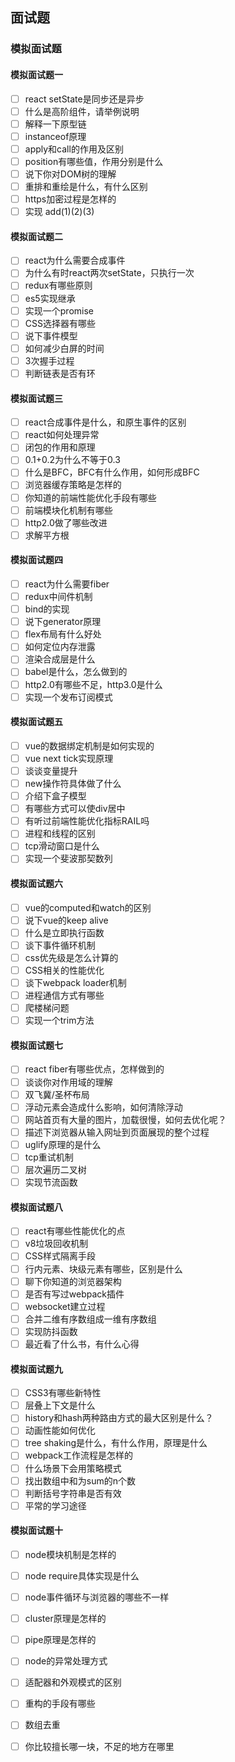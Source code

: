 ## 面试题

### 模拟面试题

#### 模拟面试题一

- [ ] react setState是同步还是异步
- [ ] 什么是高阶组件，请举例说明
- [ ] 解释一下原型链
- [ ] instanceof原理
- [ ] apply和call的作用及区别
- [ ] position有哪些值，作用分别是什么
- [ ] 说下你对DOM树的理解
- [ ] 重排和重绘是什么，有什么区别
- [ ] https加密过程是怎样的
- [ ] 实现 add(1)(2)(3)

#### 模拟面试题二

- [ ] react为什么需要合成事件
- [ ] 为什么有时react两次setState，只执行一次
- [ ] redux有哪些原则
- [ ] es5实现继承
- [ ] 实现一个promise
- [ ] CSS选择器有哪些
- [ ] 说下事件模型
- [ ] 如何减少白屏的时间
- [ ] 3次握手过程
- [ ] 判断链表是否有环

#### 模拟面试题三

- [ ] react合成事件是什么，和原生事件的区别
- [ ] react如何处理异常
- [ ] 闭包的作用和原理
- [ ] 0.1+0.2为什么不等于0.3
- [ ] 什么是BFC，BFC有什么作用，如何形成BFC
- [ ] 浏览器缓存策略是怎样的
- [ ] 你知道的前端性能优化手段有哪些
- [ ] 前端模块化机制有哪些
- [ ] http2.0做了哪些改进
- [ ] 求解平方根

#### 模拟面试题四

- [ ] react为什么需要fiber
- [ ] redux中间件机制
- [ ] bind的实现
- [ ] 说下generator原理
- [ ] flex布局有什么好处
- [ ] 如何定位内存泄露
- [ ] 渲染合成层是什么
- [ ] babel是什么，怎么做到的
- [ ] http2.0有哪些不足，http3.0是什么
- [ ] 实现一个发布订阅模式

#### 模拟面试题五

- [ ] vue的数据绑定机制是如何实现的
- [ ] vue next tick实现原理
- [ ] 谈谈变量提升
- [ ] new操作符具体做了什么
- [ ] 介绍下盒子模型
- [ ] 有哪些方式可以使div居中
- [ ] 有听过前端性能优化指标RAIL吗
- [ ] 进程和线程的区别
- [ ] tcp滑动窗口是什么
- [ ] 实现一个斐波那契数列

#### 模拟面试题六

- [ ] vue的computed和watch的区别
- [ ] 说下vue的keep alive
- [ ] 什么是立即执行函数
- [ ] 谈下事件循环机制
- [ ] css优先级是怎么计算的
- [ ] CSS相关的性能优化
- [ ] 谈下webpack loader机制
- [ ] 进程通信方式有哪些
- [ ] 爬楼梯问题
- [ ] 实现一个trim方法

#### 模拟面试题七

- [ ] react fiber有哪些优点，怎样做到的
- [ ] 谈谈你对作用域的理解
- [ ] 双飞冀/圣杯布局
- [ ] 浮动元素会造成什么影响，如何清除浮动
- [ ] 网站首页有大量的图片，加载很慢，如何去优化呢？
- [ ] 描述下浏览器从输入网址到页面展现的整个过程
- [ ] uglify原理的是什么
- [ ] tcp重试机制
- [ ] 层次遍历二叉树
- [ ] 实现节流函数

#### 模拟面试题八

- [ ] react有哪些性能优化的点
- [ ] v8垃圾回收机制
- [ ] CSS样式隔离手段
- [ ] 行内元素、块级元素有哪些，区别是什么
- [ ] 聊下你知道的浏览器架构
- [ ] 是否有写过webpack插件
- [ ] websocket建立过程
- [ ] 合并二维有序数组成一维有序数组
- [ ] 实现防抖函数
- [ ] 最近看了什么书，有什么心得

#### 模拟面试题九

- [ ] CSS3有哪些新特性
- [ ] 层叠上下文是什么
- [ ] history和hash两种路由方式的最大区别是什么？
- [ ] 动画性能如何优化
- [ ] tree shaking是什么，有什么作用，原理是什么
- [ ] webpack工作流程是怎样的
- [ ] 什么场景下会用策略模式
- [ ] 找出数组中和为sum的n个数
- [ ] 判断括号字符串是否有效
- [ ] 平常的学习途径

#### 模拟面试题十

- [ ] node模块机制是怎样的
- [ ] node require具体实现是什么
- [ ] node事件循环与浏览器的哪些不一样
- [ ] cluster原理是怎样的
- [ ] pipe原理是怎样的
- [ ] node的异常处理方式
- [ ] 适配器和外观模式的区别
- [ ] 重构的手段有哪些
- [ ] 数组去重
- [ ] 你比较擅长哪一块，不足的地方在哪里

